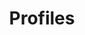 ---
title: Profiles
description: Know yourself as a therapist
order: 2
template: coltrane/content.html
active: ok
link: /Profiles/
image: images/profiles/artist.jpg
publish_date: 2024-04-16 19:26:02
---